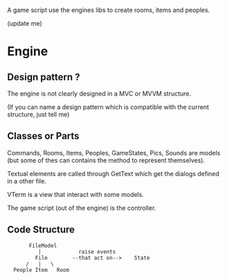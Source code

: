A game script use the engines libs to create rooms, items and peoples.

(update me)

# Engine
## Design pattern ?
The engine is not clearly designed in a MVC or MVVM structure.

  (If you can name a design pattern which is compatible with the current structure, just tell me)

## Classes or Parts
Commands, Rooms, Items, Peoples, GameStates, Pics, Sounds are models (but some of thes can contains the method to represent themselves).

Textual elements are called through GetText which get the dialogs defined in a other file.

VTerm is a view that interact with some models.

The game script (out of the engine) is the controller.

## Code Structure
```
       FileModel
          |            raise events
         File        --that act on-->    State
      /   |   \
  People Item   Room
  

```

